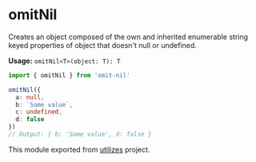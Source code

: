 # omitNil

Creates an object composed of the own and inherited enumerable string keyed properties of object that doesn't null or undefined.

**Usage:** `omitNil<T>(object: T): T`

```typescript
import { omitNil } from 'omit-nil'

omitNil({
  a: null,
  b: `Some value`,
  c: undefined,
  d: false
})
// Output: { b: 'Some value', d: false }
```

<!-- *keywords [] *keywordsend -->


This module exported from [utilizes](https://www.npmjs.com/package/utilizes) project.